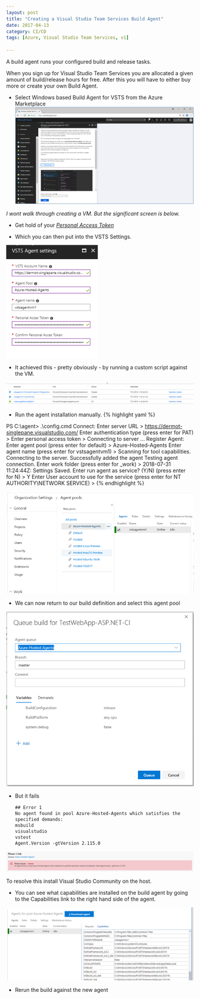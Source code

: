```yaml
---
layout: post
title: "Creating a Visual Studio Team Services Build Agent"
date: 2017-04-13
category: CI/CD
tags: [Azure, Visual Studio Team Services, v1]

---
```

A build agent runs your configured build and release tasks.

When you sign up for Visual Studio Team Services you are allocated a given amount of build/release hours for free.  After this you will have to either buy more or create your own Build Agent.


- Select Windows based Build Agent for VSTS from the Azure Marketplace
![](/images/New-Windows-Build-Agent-01-01.png)

*I wont walk through creating a VM.  But the significant screen is below.*

- Get hold of your _[Personal Access Token](https://docs.microsoft.com/en-us/vsts/organizations/accounts/use-personal-access-tokens-to-authenticate?view=vsts)_

- Which you can then put into the VSTS Settings.

![](/images/New-Windows-Build-Agent-02.png)

- It achieved this - pretty obviously - by running a custom script against the VM.

![](/images/New-Windows-Build-Agent-03.png)

- Run the agent installation manually.
{% highlight yaml %}

PS C:\agent> .\config.cmd
Connect:
Enter server URL > https://dermot-singlepane.visualstudio.com/
Enter authentication type (press enter for PAT) >
Enter personal access token >
Connecting to server ...
Register Agent:
Enter agent pool (press enter for default) > Azure-Hosted-Agents
Enter agent name (press enter for vstsagentvm1) >
Scanning for tool capabilities.
Connecting to the server.
Successfully added the agent
Testing agent connection.
Enter work folder (press enter for _work) >
2018-07-31 11:24:44Z: Settings Saved.
Enter run agent as service? (Y/N) (press enter for N) > Y
Enter User account to use for the service (press enter for NT AUTHORITY\NETWORK SERVICE) >
{% endhighlight %}

![](/images/New-Windows-Build-Agent-04.png)

- We can now return to our build definition and select this agent pool

![](/images/New-Windows-Build-Agent-05.png)

- But it fails

      ## Error 1
      No agent found in pool Azure-Hosted-Agents which satisfies the specified demands:
      msbuild
      visualstudio
      vstest
      Agent.Version -gtVersion 2.115.0 

![](/images/New-Windows-Build-Agent-06.png)

To resolve this install Visual Studio Community on the host.

- You can see what capabilities are installed on the build agent by going to the Capabilities link to the right hand side of the agent.

![](/images/New-Windows-Build-Agent-07.png)

- Rerun the build against the new agent